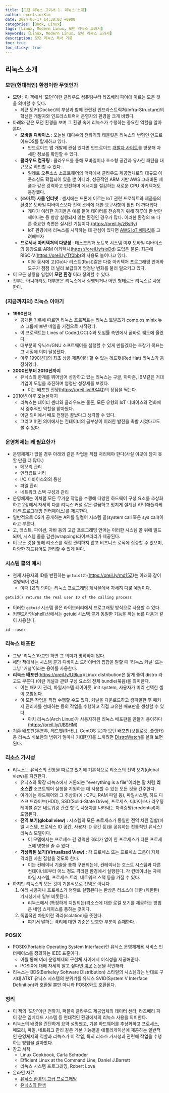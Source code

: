 ```yaml
---
title: [모던 리눅스 교과서 1. 리눅스 소개]
author: excelsiorKim
date: 2024-06-17 14:30:03 +0900
categories: [Book, Linux]
tags: [Linux, Modern Linux, 모던 리눅스 교과서]
keywords: [Linux, Modern Linux, 모던 리눅스 교과서]
description: 모던 리눅스 독서 기록
toc: true
toc_sticky: true
---
```


## 리눅스 소개
### 모던(현대적인) 환경이란 무엇인가
- **모던** : 이 책에서 '모던'이란 클라우드 컴퓨팅부터 라즈베리 파이에 이르는 모든 것을 의미할 수 있다. 
  - 최근 도커(Docker)의 부상과 함께 관련된 인프라스트럭처(Infra-Structure)의 혁신은 개발자와 인프라스트럭처 운영자의 환경을 크게 바꿨다.
- 아래와 같은 모던 환경을 보며 그 환경 속에 리눅스가 수행하는 중요한 역할을 알아본다.
  - **모바일 디바이스** : 오늘날 대다수의 전화기와 태블릿은 리눅스의 변형인 안드로이드OS를 탑재하고 있다.
    - 안드로이드 앱 개발에 관심 있다면 안드로이드 [개발자 사이트](https://oreil.ly/xf5kC)를 방문해 자세한 정보를 확인할 수 있다.
  - **클라우드 컴퓨팅** : 클라우드를 통해 모바일이나 초소형 공간과 유사한 패턴을 대규모로 확인할 수 있다.
    - 일례로 오픈소스 소프트웨어의 맥락에서 클라우드 제공업체로의 대규모 아웃소싱도 확립되어 있을 뿐 아니라, 성공적인 ARM 기반 AWS 그래비톤 제품과 같은 강력하고 안전하며 에너지를 절감하는 새로운 CPU 아키텍처도 등장했다.
  - **(스마트) 사물 인터넷** : 센서에는 드론에 이르는 IoT 관련 프로젝트와 제품들의 환경은 모바일 디바이스보다 전력 소비에 대한 요구사항이 훨씬 더 까다롭다.
    - 게다가 이러한 기기들은 예를 들어 데이터를 전송하기 위해 하루에 한 번만 깨어나는 등 항상 실행되지 않는 환경인 경우가 많다. 이러한 환경의 또 다른 중요한 측면은 실시간 기능이다.(https://oreil.ly/zBsRy)
    - IoT 환경에서 리눅스를 시작하는 데 관심이 있다면 [AWS IoT 에듀킷](https://oreil.ly/3x0uf)를 고려해보자
  - **프로세서 아키텍처의 다양성** : 데스크톱과 노트북 시스템 이후 모바일 디바이스의 등장으로 ARM 아키텍처(https://oreil.ly/sioDd) 도입은 물론, 최근에 RISC-V(https://oreil.ly/Tf0bb)의 사용도 늘어나고 있다.
    - 이와 동시에 고(Go)나 러스트(Rust)같은 다중 아키텍처 프로그래밍 언어와 도구가 점점 더 널리 보급되어 엄청난 변화를 불러 일으키고 있다.
- 이 모든 상황을 일컬어 **모던 환경** 이라 정의할 수 있다.
- 전부는 아니더라도 대부분은 리눅스에서 실행되거나 어떤 형태로든 리눅스르 사용한다.

### (지금까지의) 리눅스 이야기
- **1990년대**
  - 공개된 기록에 따르면 리눅스 프로젝트는 리눅스 토발즈가 comp.os.minix 뉴스 그룹에 보낸 메일을 기점으로 시작됐다.
  - 이 프로젝트는 Lines of Code(LOC)수와 도입률 측면에서 곧바로 궤도에 올랐다.
  - 대부분의 유닉스/GNU 소프트웨어를 실행할 수 있게 만들겠다는 초창기 목표는 그 시점에 이미 달성됐다.
  - 이후 1990년대의 최초 상용 제품이라 할 수 있는 레드햇(Red Hat) 리눅스가 등장하였다.
- **2000년부터 2010년까지**
  - 유닉스의 한계를 뛰어넘어 성장하고 있는 리눅스는 구글, 아마존, IBM같은 거대 기업이 도입을 추진하며 엄청난 성장세를 보였다.
    - 이는 배포판 전쟁(https://oreil.ly/l6X4Q)의 정점을 찍는다.
- 2010년 이후 오늘날까지
  - 리눅스는 데이터 센터와 클라우드는 물론, 모든 유형의 IoT 디바이스와 전화에서 중추적인 역할을 맡아왔다.
  - 어떤 의미에서 배포 전쟁은 끝났다고 생각할 수 있다.
  - 그리고 어떤 의미에서는 컨테이너의 급부상이 이러한 발전을 촉발 시켰다고도 볼 수 있다.
### 운영체제는 왜 필요한가
- 운영체제가 없을 경우 아래와 같은 작업을 직접 처리해야 한다(사실 이곳에 담지 못할 만큼 더 많다.)
  - 메모리 관리
  - 인터럽트 처리
  - I/O 디바이스와의 통신
  - 파일 관리
  - 네트워크 스택 구성과 관리
- 운영체제는 이처럼 모든 무거운 작업을 수행해 다양한 하드웨어 구성 요소를 추상화하고 2장에서 자세히 다룰 리눅스 커널 같은 깔끔하고 멋지게 설계된 API(애플리케이션 프로그래밍 인터페이스)를 제공한다.
- 일반적으로 OS가 공개하는 API를 일컬어 시스템 콜(system call 혹은 sys call)이라고 부른다.
- 고, 러스트, 파이썬, 자바 등의 고급 프로그래밍 언어는 이러한 시스템 콜 위에 빌드되며, 시스템 콜을 감싼(wrapping)라이브러리가 제공된다.
- 이 모든 것을 통해 리소스를 직접 관리하지 않고 비즈니스 로직에 집중할 수 있으며, 다양한 하드웨어도 관리할 수 있게 된다.

### 시스템 콜의 예시
- 현재 사용자의 ID를 반환하는 `getuid(2)`(https://oreil.ly/md15Z)는 아래와 같이 설명되어 있다.
  - 이때 (2)의 의미는 리눅스 프로그래밍 게시물에서 자세히 다룰 예정이다.
```
getuid() returns the real user ID of the calling process
```

- 이러한 `getuid` 시스템 콜은 라이브러리에서 프로그래밍 방식으로 사용할 수 있다.
- 커맨드라인(shell)상에서는 getuid 시스템 콜과 동일한 기능을 하는 id를 다음과 같이 사용한다.
```
id --user
```

### 리눅스 배포판
- 그냥 '리눅스'라고만 하면 그 의미가 명확하지 않다.
- 해당 책에서는 시스템 콜과 디바이스 드라이버의 집합을 말할 때 '리눅스 커널' 또는 그냥 '커널'이라는 용어를 사용한다.
- **리눅스 배포판**(https://oreil.ly/U9luq)(Linux distribution은 짧게 줄여 distro 라고도 부른다.)이란 커널과 관련 구성 요소의 전체 bundle(묶음)을 의미한다.
  - 이는 패키지 관리, 파일시스템 레이아웃, init system, 사용자가 미리 선택한 셸이 포함된다.
  - 이 모든 작업을 직접 수행할 수도 있다. 커널을 다운로드하고 컴파일한 후 패키지 관리자를 선태하는 등의 작업을 수행하고 직접 고유한 배포판을 생성할 수 있다.
    - 아치 리눅스(Arch Linux)가 사용자하된 리눅스 배포판을 만들기 용이하다(https://oreil.ly/UBSHM)
- 기존 배포판(우분투, 레드햇(RHEL), CentOS 등)과 모던 배포판(보틀로켓, 플랫카) 등 리눅스 배보판의 범위가 얼마나 거대한지를 느끼려면 [DistroWatch](https://oreil.ly/DWmrr)를 살펴 보면 된다.

### 리소스 가시성
- 리눅스는 유닉스의 전통을 따르고 있기에 기본적으로 리소스의 전역 보기(global view)를 지원한다.
  - 유닉스와 확장 리눅스에서 거론되는 "everything is a file"이라는 말 처럼 **리소스란** 소프트웨어 실행을 지원하는 데 사용할 수 있는 모든 것을 간주한다.
  - 여기에는 하드웨어와 그 추상화(예 : CPU, RAM 파일 등), 파일시스템, 하드 디스크 드라이브(HDD), SSD(Solid-State Drive), 프로세스, 디바이스나 라우팅 테이블 같은 네트워킹 관련 항목, 사용자를 나타내는 자격증명(credential)이 포함된다.
  - **전역 보기(global view)** : 시스템의 모든 프로세스가 동일한 전역 차원 집합(파일 시스템, 프로세스 ID 공간, 사용자 ID 공간 등)을 공유하는 전통적인 유닉스/리눅스 모델이다.
    - 이 모델에서는 프로세스 간 강력한 격리가 없어 한 프로세스가 다른 프로세스에 영향을 줄 수 있다.
  - **가상화된 보기(Virtualized View)** : 각 프로세스 또는 프로세스 그룹이 자체 격리된 자원 집합을 갖도록 한다.
    - 이는 컨테이너 기술을 통해 구현되는데, 컨테이너는 호스트 시스템과 다른 컨테이너로부터 어느 정도 격리된 환경에서 실행된다. 각 컨테이너는 자체 파일 시스템, 프로세스 트리, 네트워크 스택 등을 가질 수 있다.	
- 하지만 리눅스의 모든 것이 기본적으로 전역은 아니다.
  1. 여러 사용자나 프로세스가 병렬로 실행된다는 환상은 리소스에 대한 (제한된) 가시성에서 일부 비롯된다.
     - 리눅스에서 (특정하게 지원되는)리소스에 대한 로컬 보기를 제공하는 방법은 네임 스페이스를 통하는 것이다.
  2. 독립적인 차원이란 격리(isolation)을 뜻한다.
     - 여기서 말하는 격리에 대한 기준은 모호한 부분이 존재한다.
### POSIX
- POSIX(Portable Operating System Interface)란 유닉스 운영체제용 서비스 인터페이스를 정의하는 IEEE 표준이다.
  - 이를 통해 여러 운영체제의 구현체 사이에서 이식성을 제공해준다.
  - POSIX에 대해 자세히 알고 싶다면 [이곳](https://oreil.ly/DO04h) 논문을 확인해라.
- 리눅스는 BDS(Berkeley Software Distribution) 스타일의 시스템과는 반대로 구시대 AT&T 유닉스 시스템의 분위기를 유닉스 SVID(System V Interface Definition)와 호환될 뿐만 아니라 POSIX와도 호환된다.

### 정리
- 이 책의 '모던'이란 전화기, 퍼블릭 클라우드 제공업체의 데이터 센터, 라즈베리 파이 같은 임베디드 시스템 등 현대적인 환경에서의 리눅스 사용을 의미한다.
- 리눅스의 배경을 간단하게 요약 설명했고, 기본 하드웨어를 추상화하고 프로세스, 메모리, 파일, 네트워크 관리 같은 기본 기능들을 애플리케이션에 제공하는 일반적인 운영체제의 역할과 리눅스가 이 작업, 특히 리소스 가시성과 관련해 작업을 수행하는 방법을 알아봤다.
- 참고 서적
  - Linux Cookbook, Carla Schroder
  - Efficient Linux at the Command Line, Daniel J.Barrett
  - 리눅스 시스템 프로그래밍, Robert Love
- 온라인 자료
  - [유닉스 환경의 고급 프로그래밍](https://oreil.ly/hS0G0)
  - [유닉스의 탄생](https://oreil.ly/MlQ0J)